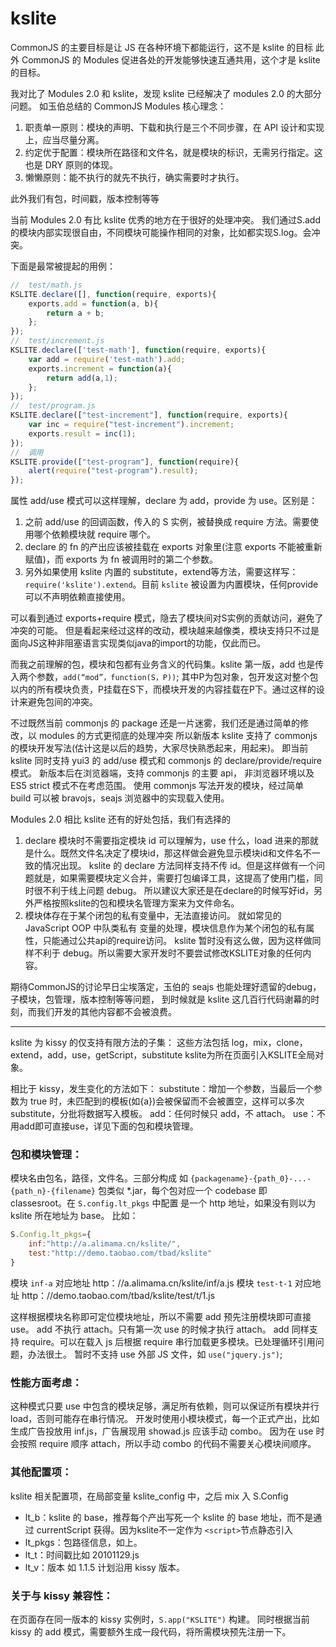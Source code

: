 ﻿# kslite

CommonJS 的主要目标是让 JS 在各种环境下都能运行，这不是 kslite 的目标
此外 CommonJS 的 Modules 促进各处的开发能够快速互通共用，这个才是 kslite 的目标。

我对比了 Modules 2.0 和 kslite，发现 kslite 已经解决了 modules 2.0 的大部分问题。
如玉伯总结的 CommonJS Modules 核心理念：

1. 职责单一原则：模块的声明、下载和执行是三个不同步骤，在 API 设计和实现上，应当尽量分离。
2. 约定优于配置：模块所在路径和文件名，就是模块的标识，无需另行指定。这也是 DRY 原则的体现。
3. 懒懒原则：能不执行的就先不执行，确实需要时才执行。

此外我们有包，时间戳，版本控制等等

当前 Modules 2.0 有比 kslite 优秀的地方在于很好的处理冲突。
我们通过S.add的模块内部实现很自由，不同模块可能操作相同的对象，比如都实现S.log。会冲突。

下面是最常被提起的用例：

```js
//  test/math.js
KSLITE.declare([], function(require, exports){
    exports.add = function(a, b){
        return a + b;
    };
});
//  test/increment.js
KSLITE.declare(['test-math'], function(require, exports){
    var add = require('test-math').add;
    exports.increment = function(a){
        return add(a,1);
    };
});
//  test/program.js
KSLITE.declare(["test-increment"], function(require, exports){
    var inc = require("test-increment").increment;
    exports.result = inc(1);
});
//  调用
KSLITE.provide(["test-program"], function(require){
    alert(require("test-program").result);
});
```

属性 add/use 模式可以这样理解，declare 为 add，provide 为 use。区别是：

1. 之前 add/use 的回调函数，传入的 S 实例，被替换成 require 方法。需要使用哪个依赖模块就 require 哪个。
2. declare 的 fn 的产出应该被挂载在 exports 对象里(注意 exports 不能被重新赋值)，而 exports 为 fn 被调用时的第二个参数。
3. 另外如果使用 kslite 内置的 substitute，extend等方法，需要这样写： `require('kslite').extend`。目前 `kslite` 被设置为内置模块，任何provide可以不声明依赖直接使用。

可以看到通过 exports+require 模式，隐去了模块间对S实例的贡献访问，避免了冲突的可能。
但是看起来经过这样的改动，模块越来越像类，模块支持只不过是面向JS这种非阻塞语言实现类似java的import的功能，仅此而已。

而我之前理解的包，模块和包都有业务含义的代码集。kslite 第一版，add 也是传入两个参数，`add(“mod”，function(S，P))`;
其中P为包对象，包开发这对整个包以内的所有模块负责，P挂载在S下，而模块开发的内容挂载在P下。通过这样的设计来避免包间的冲突。

不过既然当前 commonjs 的 package 还是一片迷雾，我们还是通过简单的修改，以 modules 的方式更彻底的处理冲突
所以新版本 kslite 支持了 commonjs 的模块开发写法(估计这是以后的趋势，大家尽快熟悉起来，用起来)。
即当前 kslite 同时支持 yui3 的 add/use 模式和 commonjs 的 declare/provide/require 模式。
新版本后在浏览器端，支持 commonjs 的主要 api， 非浏览器环境以及 ES5 strict 模式不在考虑范围。
使用 commonjs 写法开发的模块，经过简单 build 可以被 bravojs，seajs 浏览器中的实现载入使用。

Modules 2.0 相比 kslite 还有的好处包括，我们有选择的

1. declare 模块时不需要指定模块 id
   可以理解为，use 什么，load 进来的那就是什么。既然文件名决定了模块id，那这样做会避免显示模块id和文件名不一致的情况出现。
   kslite 的 declare 方法同样支持不传 id。但是这样做有一个问题就是，如果需要模块定义合并，需要打包编译工具，这提高了使用门槛，同时很不利于线上问题 debug。
   所以建议大家还是在declare的时候写好id，另外严格按照kslite的包和模块名管理方案来为文件命名。
2. 模块体存在于某个闭包的私有变量中，无法直接访问。
   就如常见的 JavaScript OOP 中队类私有 变量的处理，模块信息作为某个闭包的私有属性，只能通过公共api的require访问。
   kslite 暂时没有这么做，因为这样做同样不利于 debug。所以需要大家开发时不要尝试修改KSLITE对象的任何内容。

期待CommonJS的讨论早日尘埃落定，玉伯的 seajs 也能处理好遗留的debug，子模块，包管理，版本控制等等问题，
到时候就是 kslite 这几百行代码谢幕的时刻，而我们开发的其他内容都不会被浪费。


-------

kslite 为 kissy 的仅支持有限方法的子集：
这些方法包括 log，mix，clone，extend，add，use，getScript，substitute
kslite为所在页面引入KSLITE全局对象。

相比于 kissy，发生变化的方法如下：
substitute：增加一个参数，当最后一个参数为 true 时，未匹配到的模板(如{a})会被保留而不会被置空，这样可以多次substitute，分批将数据写入模板。
add：任何时候只 add，不 attach。
use：不用add即可直接use，详见下面的包和模块管理。

### 包和模块管理：

模块名由包名，路径，文件名。三部分构成
如 `{packagename}-{path_0}-...-{path_n}-{filename}`
包类似 *.jar，每个包对应一个 codebase 即 classesroot。在 `S.config.lt_pkgs` 中配置
是一个 http 地址，如果没有则以为 kslite 所在地址为 base。
比如：

```js
S.Config.lt_pkgs={
    inf:"http://a.alimama.cn/kslite/",
    test:"http://demo.taobao.com/tbad/kslite"
}
```

模块 `inf-a` 对应地址 http：//a.alimama.cn/kslite/inf/a.js
模块 `test-t-1` 对应地址 http：//demo.taobao.com/tbad/kslite/test/t/1.js

这样根据模块名称即可定位模块地址，所以不需要 add 预先注册模块即可直接 use。
add 不执行 attach。只有第一次 use 的时候才执行 attach。
add 同样支持 require。可以在载入 js 后根据 require 串行加载更多模块。已处理循环引用问题，办法很土。
暂时不支持 use 外部 JS 文件，如 `use("jquery.js")`;

### 性能方面考虑：

这种模式只要 use 中包含的模块足够，满足所有依赖，则可以保证所有模块并行 load，否则可能存在串行情况。
开发时使用小模块模式，每一个正式产出，比如生成广告投放用 inf.js，广告展现用 showad.js 应该手动 combo。
因为在 use 时会按照 require 顺序 attach，所以手动 combo 的代码不需要关心模块间顺序。

### 其他配置项：

kslite 相关配置项，在局部变量 kslite_config 中，之后 mix 入 S.Config

 - lt_b：kslite 的 base，推荐每个产出写死一个 kslite 的 base 地址，而不是通过 currentScript 获得。因为kslite不一定作为 `<script>`节点静态引入
 - lt_pkgs：包路径信息，如上。
 - lt_t：时间戳比如 20101129.js
 - lt_v：版本 如 1.1.5 计划沿用 kissy 版本。

### 关于与 kissy 兼容性：

在页面存在同一版本的 kissy 实例时，`S.app("KSLITE")` 构建。
同时根据当前 kissy 的 add 模式，需要额外生成一段代码，将所需模块预先注册一下。
